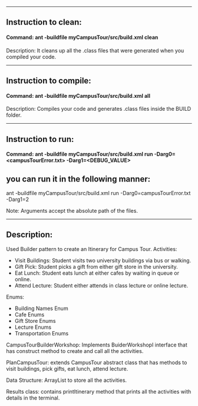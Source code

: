 -----------------------------------------------------------------------
## Instruction to clean:

#### Command: ant -buildfile myCampusTour/src/build.xml clean

Description: It cleans up all the .class files that were generated when you
compiled your code.

-----------------------------------------------------------------------
## Instruction to compile:

#### Command: ant -buildfile myCampusTour/src/build.xml all

Description: Compiles your code and generates .class files inside the BUILD folder.

-----------------------------------------------------------------------
## Instruction to run:

#### Command: ant -buildfile myCampusTour/src/build.xml run -Darg0=<campusTourError.txt> -Darg1=<DEBUG_VALUE> 

## you can run it in the following manner:

ant -buildfile myCampusTour/src/build.xml run -Darg0=campusTourError.txt -Darg1=2

Note: Arguments accept the absolute path of the files.

-----------------------------------------------------------------------
## Description:
Used Builder pattern to create an Itinerary for Campus Tour.
 Activities:
  - Visit Buildings: Student visits two university buildings via bus or walking.
  - Gift Pick: Student picks a gift from either gift store in the university.
  - Eat Lunch: Student eats lunch at either cafes by waiting in queue or online.
  - Attend Lecture: Student either attends in class lecture or online lecture.

 Enums:
  - Building Names Enum
  - Cafe Enums
  - Gift Store Enums
  - Lecture Enums
  - Transportation Enums
 
 CampusTourBuilderWorkshop: Implements BuiderWorkshopI interface that has construct method to create and call all the activities.

 PlanCampusTour: extends CampusTour abstract class that has methods to visit buildings, pick gifts, eat lunch, attend lecture.

 Data Structure: ArrayList to store all the activities.

 Results class: contains printItinerary method that prints all the activities with details in the terminal.





